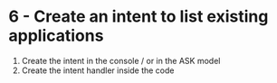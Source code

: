 # 6 - Create an intent to list existing applications

1. Create the intent in the console / or in the ASK model
2. Create the intent handler inside the code
